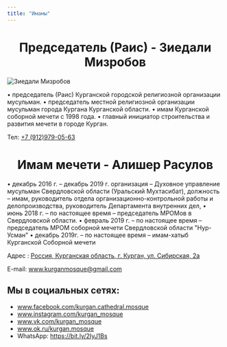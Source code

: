 ```yaml
---
title: "Имамы"
---
```


# <center>Председатель (Раис) - Зиедали Мизробов</center>

![Зиедали Мизробов](./chairman/ziedali_mizrobov.jpg)

• председатель (Раис) Курганской городской религиозной организации мусульман.
•	председатель местной религиозной организации мусульман города Кургана Курганской области.
• имам Курганской соборной мечети с 1998 года.
• главный инициатор строительства и развития мечети в городе Курган.

Тел: [+7 (912)979-05-63](tel:+79129790563)

# <center>Имам мечети - Алишер Расулов</center>

•	декабрь 2016 г. – декабрь 2019 г. организация – Духовное управление мусульман Свердловской области (Уральский Мухтасибат), должность – имам, руководитель отдела организационно-контрольной работы и делопроизводства, руководитель Департамента внутренних дел, 
•	июнь 2018 г. – по настоящее время – председатель МРОМов в Свердловской области.
•	февраль 2019 г. – по настоящее время – председатель МРОМ соборной мечети Свердловской области "Нур-Усман"
•	декабрь 2019г. – по настоящее время – имам-хатыб Курганской Соборной мечети


Адрес : [Россия, Курганская область, г. Курган, ул. Сибирская, 2а](https://yandex.ru/maps/-/CKA4aD1q)

E-mail: www.kurganmosque@gmail.com

## Мы в социальных сетях:

- www.facebook.com/kurgan.cathedral.mosque
- www.instagram.com/kurgan_mosque
- www.vk.com/kurgan_mosque
- www.ok.ru/kurgan.mosque
- WhatsApp: https://bit.ly/2IyJ1Bs


